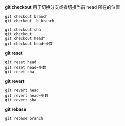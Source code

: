 

**git checkout**
用于切换分支或者切换当前 head 所在的位置

```
git checkout branch
git checkout -b branch

git checkout sha
git checkout .
git checkout head^
git checkout head~步数
```






**git reset**

```
git reset head 
git reset head~步数
git reset sha
```


**git revert**

```
git revert head
git revert head~步数
git revert sha
```




**git rebase**

```
git rebase branch 
```
